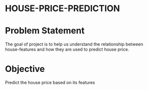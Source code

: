 # HOUSE-PRICE-PREDICTION
# Problem Statement
The goal of project is to help us understand the relationship between house-features and how they are used to predict house price.
# Objective
Predict the house price based on its features
